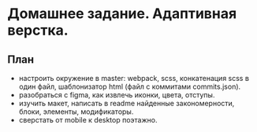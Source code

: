 # Домашнее задание. Адаптивная верстка.

## План

* настроить окружение в master: webpack, scss, конкатенация scss в один файл, шаблонизатор html (файл с коммитами commits.json).
* разобраться с figma, как извлечь иконки, цвета, отступы.
* изучить макет, написать в readme найденные закономерности, блоки, элементы, модификаторы.
* сверстать от mobile к desktop поэтажно.
